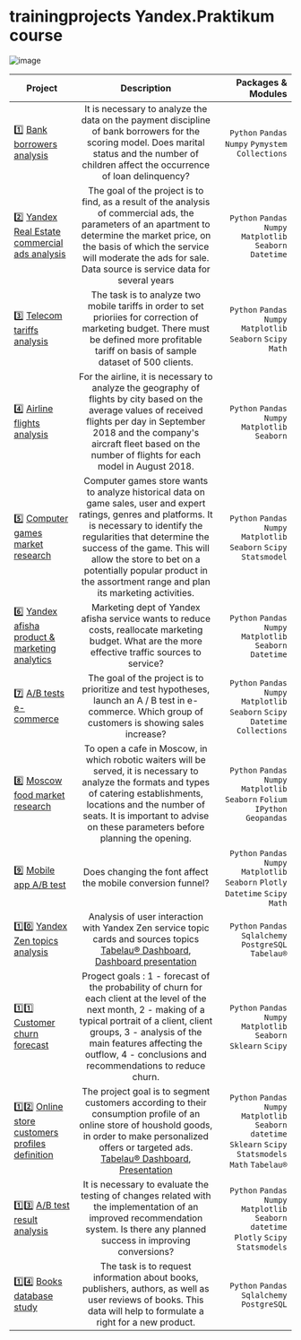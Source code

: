 # trainingprojects **Yandex.Praktikum course**
![image](https://user-images.githubusercontent.com/89856075/135472088-eae7f531-975e-441e-92a1-f2928c2801ed.png)

| **Project** | **Description** | **Packages & Modules**|
|----------------|:---------:|----------------:|
| :one: [Bank borrowers analysis](https://github.com/OlegSoluyanov/mytrainingprojects/blob/0df41945bfe7b9653a2fa9eac834bada2347e8c0/bank_debitors_liability_analysis.ipynb) | It is necessary to analyze the data on the payment discipline of bank borrowers for the scoring model. Does marital status and the number of children affect the occurrence of loan delinquency? | ```Python``` ```Pandas``` ```Numpy``` ```Pymystem``` ```Collections``` |
| :two: [Yandex Real Estate commercial ads analysis](https://github.com/OlegSoluyanov/mytrainingprojects/blob/49d21ad43c45f45c6987adad894b88d0c16e632a/real_estate_ads_in_spb_analysis.ipynb) | The goal of the project is to find, as a result of the analysis of commercial ads, the parameters of an apartment to determine the market price, on the basis of which the service will moderate the ads for sale. Data source is service data for several years | ```Python``` ```Pandas``` ```Numpy``` ```Matplotlib``` ```Seaborn``` ```Datetime``` |
| :three:  [Telecom tariffs analysis](https://github.com```/OlegSoluyanov/mytrainingprojects/blob/main/real_estate_ads_in_spb_analysis.ipynb) | The task is to analyze two mobile tariffs in order to set prioriies for correction of marketing budget. There must be defined more profitable tariff on basis of sample dataset of 500 clients. | ```Python``` ```Pandas``` ```Numpy``` ```Matplotlib``` ```Seaborn``` ```Scipy Math``` |
| :four: [Airline flights analysis](https://github.com/OlegSoluyanov/mytrainingprojects/blob/main/Airline_flights_analisys.ipynb) | For the airline, it is necessary to analyze the geography of flights by city based on the average values ​​of received flights per day in September 2018 and the company's aircraft fleet based on the number of flights for each model in August 2018. | ```Python``` ```Pandas``` ```Numpy``` ```Matplotlib``` ```Seaborn``` |
| :five:  [Computer games market research](https://github.com/OlegSoluyanov/mytrainingprojects/blob/main/Computer_games_market_analisys.ipynb) | Сomputer games store wants to analyze historical data on game sales, user and expert ratings, genres and platforms. It is necessary to identify the regularities that determine the success of the game. This will allow the store to bet on a potentially popular product in the assortment range and plan its marketing activities. | ```Python``` ```Pandas``` ```Numpy``` ```Matplotlib``` ```Seaborn``` ```Scipy``` ```Statsmodel``` |
| :six: [Yandex afisha product & marketing analytics](https://github.com/OlegSoluyanov/mytrainingprojects/blob/main/Yandex_afisha_product_%26_marketing_analytics.ipynb) | Marketing dept of Yandex afisha service wants to reduce costs, reallocate marketing budget. What are the more effective traffic sources to service? | ```Python``` ```Pandas``` ```Numpy``` ```Matplotlib``` ```Seaborn``` ```Datetime``` |
| :seven: [A/B tests e-commerce](https://github.com/OlegSoluyanov/mytrainingprojects/blob/main/E_commerce_ab_tests.ipynb) | The goal of the project is to prioritize and test hypotheses, launch an A / B test in e-commerce. Which group of customers is showing sales increase? | ```Python``` ```Pandas``` ```Numpy``` ```Matplotlib``` ```Seaborn``` ```Scipy Datetime``` ```Collections``` |
| :eight:  [Moscow food market research](https://github.com/OlegSoluyanov/mytrainingprojects/blob/main/Moscow_food_market_research.ipynb) | To open a cafe in Moscow, in which robotic waiters will be served, it is necessary to analyze the formats and types of catering establishments, locations and the number of seats. It is important to advise on these parameters before planning the opening. | ```Python``` ```Pandas``` ```Numpy``` ```Matplotlib``` ```Seaborn``` ```Folium``` ```IPython``` ```Geopandas``` |
| :nine: [Mobile app A/B test](https://github.com/OlegSoluyanov/mytrainingprojects/blob/main/Mobile_app_ab_test.ipynb) | Does changing the font affect the mobile conversion funnel? | ```Python``` ```Pandas``` ```Numpy``` ```Matplotlib``` ```Seaborn``` ```Plotly``` ```Datetime``` ```Scipy``` ```Math``` |
| :one::zero: [Yandex Zen topics analysis](https://github.com/OlegSoluyanov/mytrainingprojects/blob/main/Pandas_db_connection.ipynb) | Analysis of user interaction with Yandex Zen service topic cards and sources topics [Tabelau® Dashboard](https://public.tableau.com/app/profile/oleg8164/viz/Zen_dashboard_16286797022760/Dashboard1?publish=yes), [Dashboard presentation](https://drive.google.com/file/d/1koKNXRVofuBs7c-Nq9zlmncq8geJXFqQ/view?usp=sharing) | ```Python``` ```Pandas``` ```Sqlalchemy``` ```PostgreSQL``` ```Tabelau®``` |
| :one::one: [Customer churn forecast](https://github.com/OlegSoluyanov/mytrainingprojects/blob/main/Client_churn_forecast.ipynb) | Progect goals : 1 - forecast of the probability of churn for each client at the level of the next month, 2 - making of a typical portrait of a client, client groups,  3 - analysis of the main features affecting the outflow, 4 - conclusions and recommendations to reduce churn. | ```Python``` ```Pandas``` ```Numpy``` ```Matplotlib``` ```Seaborn``` ```Sklearn``` ```Scipy``` |
| :one::two: [Online store customers profiles definition](https://github.com/OlegSoluyanov/mytrainingprojects/blob/main/Online_store_customers_profiles_identification.ipynb) | The project goal is to segment customers according to their consumption profile of an online store of houshold goods, in order to make personalized offers or targeted ads. [Tabelau® Dashboard](https://public.tableau.com/app/profile/oleg.soluyanov/viz/E_commerce_dash_board/1?publish=yes), [Presentation](https://drive.google.com/file/d/1p3fsLJdJWtcpGFgy5WjMfRAw0xCbhrrk/view?usp=sharing) | ```Python``` ```Pandas``` ```Numpy``` ```Matplotlib``` ```Seaborn``` ```datetime``` ```Sklearn``` ```Scipy``` ```Statsmodels``` ```Math``` ```Tabelau®``` |
| :one::three: [A/B test result analysis](https://github.com/OlegSoluyanov/mytrainingprojects/blob/main/AB_test_result_analysis.ipynb) | It is necessary to evaluate the testing of changes related with the implementation of an improved recommendation system. Is there any planned success in improving conversions? | ```Python``` ```Pandas``` ```Numpy``` ```Matplotlib``` ```Seaborn``` ```datetime``` ```Plotly``` ```Scipy``` ```Statsmodels``` |
| :one::four: [Books database study](https://github.com/OlegSoluyanov/mytrainingprojects/blob/main/Books_database_SQL_queries.ipynb) | The task is to request information about books, publishers, authors, as well as user reviews of books. This data will help to formulate a right for a new product. | ```Python``` ```Pandas``` ```Sqlalchemy``` ```PostgreSQL``` |
